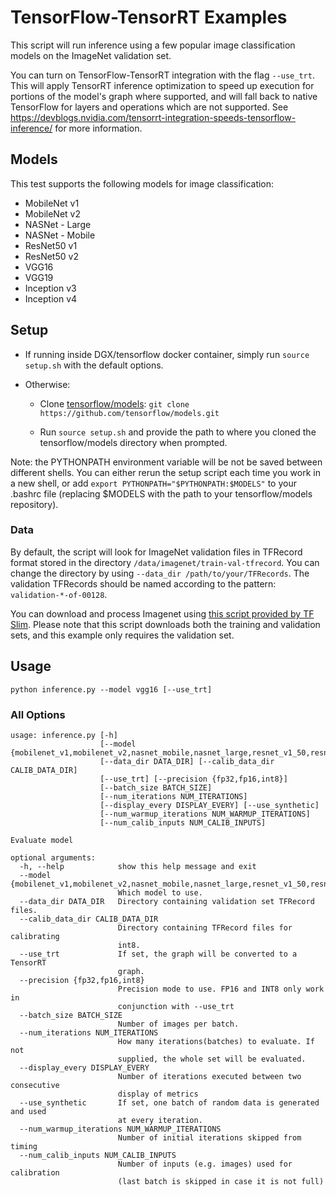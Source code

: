 # TensorFlow-TensorRT Examples

This script will run inference using a few popular image classification models on the ImageNet validation set.

You can turn on TensorFlow-TensorRT integration with the flag `--use_trt`. This will apply TensorRT inference optimization to speed up execution for portions of the model's graph where supported, and will fall back to native TensorFlow for layers and operations which are not supported. See https://devblogs.nvidia.com/tensorrt-integration-speeds-tensorflow-inference/ for more information.

## Models

This test supports the following models for image classification:
* MobileNet v1
* MobileNet v2
* NASNet - Large
* NASNet - Mobile
* ResNet50 v1
* ResNet50 v2
* VGG16
* VGG19
* Inception v3
* Inception v4

## Setup

* If running inside DGX/tensorflow docker container, simply run `source setup.sh` with the default options.

* Otherwise:

  * Clone [tensorflow/models](https://github.com/tensorflow/models): `git clone https://github.com/tensorflow/models.git`

  * Run `source setup.sh` and provide the path to where you cloned the tensorflow/models directory when prompted.

Note: the PYTHONPATH environment variable will be not be saved between different shells. You can either rerun the setup script each time you work in a new shell, or add
`export PYTHONPATH="$PYTHONPATH:$MODELS"` to your .bashrc file (replacing $MODELS with the path to your tensorflow/models repository).

### Data

By default, the script will look for ImageNet validation files in TFRecord format stored in the directory `/data/imagenet/train-val-tfrecord`. You can change the directory by using `--data_dir /path/to/your/TFRecords`. The validation TFRecords should be named according to the pattern: `validation-*-of-00128`.

You can download and process Imagenet using [this script provided by TF Slim](https://github.com/tensorflow/models/blob/master/research/slim/datasets/download_imagenet.sh). Please note that this script downloads both the training and validation sets, and this example only requires the validation set.

## Usage

`python inference.py --model vgg16 [--use_trt]`

### All Options

```
usage: inference.py [-h]
                    [--model {mobilenet_v1,mobilenet_v2,nasnet_mobile,nasnet_large,resnet_v1_50,resnet_v2_50,vgg_16,vgg_19,inception_v3,inception_v4}]
                    [--data_dir DATA_DIR] [--calib_data_dir CALIB_DATA_DIR]
                    [--use_trt] [--precision {fp32,fp16,int8}]
                    [--batch_size BATCH_SIZE]
                    [--num_iterations NUM_ITERATIONS]
                    [--display_every DISPLAY_EVERY] [--use_synthetic]
                    [--num_warmup_iterations NUM_WARMUP_ITERATIONS]
                    [--num_calib_inputs NUM_CALIB_INPUTS]

Evaluate model

optional arguments:
  -h, --help            show this help message and exit
  --model {mobilenet_v1,mobilenet_v2,nasnet_mobile,nasnet_large,resnet_v1_50,resnet_v2_50,vgg_16,vgg_19,inception_v3,inception_v4}
                        Which model to use.
  --data_dir DATA_DIR   Directory containing validation set TFRecord files.
  --calib_data_dir CALIB_DATA_DIR
                        Directory containing TFRecord files for calibrating
                        int8.
  --use_trt             If set, the graph will be converted to a TensorRT
                        graph.
  --precision {fp32,fp16,int8}
                        Precision mode to use. FP16 and INT8 only work in
                        conjunction with --use_trt
  --batch_size BATCH_SIZE
                        Number of images per batch.
  --num_iterations NUM_ITERATIONS
                        How many iterations(batches) to evaluate. If not
                        supplied, the whole set will be evaluated.
  --display_every DISPLAY_EVERY
                        Number of iterations executed between two consecutive
                        display of metrics
  --use_synthetic       If set, one batch of random data is generated and used
                        at every iteration.
  --num_warmup_iterations NUM_WARMUP_ITERATIONS
                        Number of initial iterations skipped from timing
  --num_calib_inputs NUM_CALIB_INPUTS
                        Number of inputs (e.g. images) used for calibration
                        (last batch is skipped in case it is not full)

```
